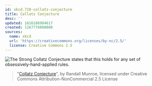 ```yaml
---
id: xkcd.710-collatz-conjecture
title: Collatz Conjecture
desc: ''
updated: 1616186984617
created: 1267776000000
sources:
  name: xkcd
  url: 'https://creativecommons.org/licenses/by-nc/2.5/'
  license: Creative Commons 2.5
---
```

![The Strong Collatz Conjecture states that this holds for any set of obsessively-hand-applied rules.](https://imgs.xkcd.com/comics/collatz_conjecture.png)
> "[Collatz Conjecture](https://xkcd.com/710/)", by Randall Munroe, licensed under Creative Commons Attribution-NonCommercial 2.5 License
